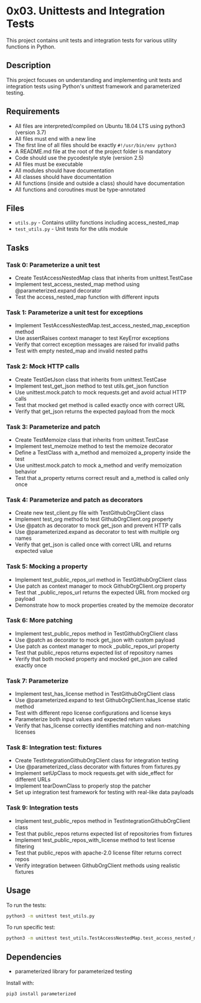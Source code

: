 # 0x03. Unittests and Integration Tests

This project contains unit tests and integration tests for various utility functions in Python.

## Description

This project focuses on understanding and implementing unit tests and integration tests using Python's unittest framework and parameterized testing.

## Requirements

- All files are interpreted/compiled on Ubuntu 18.04 LTS using python3 (version 3.7)
- All files must end with a new line
- The first line of all files should be exactly `#!/usr/bin/env python3`
- A README.md file at the root of the project folder is mandatory
- Code should use the pycodestyle style (version 2.5)
- All files must be executable
- All modules should have documentation
- All classes should have documentation
- All functions (inside and outside a class) should have documentation
- All functions and coroutines must be type-annotated

## Files

- `utils.py` - Contains utility functions including access_nested_map
- `test_utils.py` - Unit tests for the utils module

## Tasks

### Task 0: Parameterize a unit test
- Create TestAccessNestedMap class that inherits from unittest.TestCase
- Implement test_access_nested_map method using @parameterized.expand decorator
- Test the access_nested_map function with different inputs

### Task 1: Parameterize a unit test for exceptions
- Implement TestAccessNestedMap.test_access_nested_map_exception method
- Use assertRaises context manager to test KeyError exceptions
- Verify that correct exception messages are raised for invalid paths
- Test with empty nested_map and invalid nested paths

### Task 2: Mock HTTP calls
- Create TestGetJson class that inherits from unittest.TestCase
- Implement test_get_json method to test utils.get_json function
- Use unittest.mock.patch to mock requests.get and avoid actual HTTP calls
- Test that mocked get method is called exactly once with correct URL
- Verify that get_json returns the expected payload from the mock

### Task 3: Parameterize and patch
- Create TestMemoize class that inherits from unittest.TestCase
- Implement test_memoize method to test the memoize decorator
- Define a TestClass with a_method and memoized a_property inside the test
- Use unittest.mock.patch to mock a_method and verify memoization behavior
- Test that a_property returns correct result and a_method is called only once

### Task 4: Parameterize and patch as decorators
- Create new test_client.py file with TestGithubOrgClient class
- Implement test_org method to test GithubOrgClient.org property
- Use @patch as decorator to mock get_json and prevent HTTP calls
- Use @parameterized.expand as decorator to test with multiple org names
- Verify that get_json is called once with correct URL and returns expected value

### Task 5: Mocking a property
- Implement test_public_repos_url method in TestGithubOrgClient class
- Use patch as context manager to mock GithubOrgClient.org property
- Test that _public_repos_url returns the expected URL from mocked org payload
- Demonstrate how to mock properties created by the memoize decorator

### Task 6: More patching
- Implement test_public_repos method in TestGithubOrgClient class
- Use @patch as decorator to mock get_json with custom payload
- Use patch as context manager to mock _public_repos_url property
- Test that public_repos returns expected list of repository names
- Verify that both mocked property and mocked get_json are called exactly once

### Task 7: Parameterize
- Implement test_has_license method in TestGithubOrgClient class
- Use @parameterized.expand to test GithubOrgClient.has_license static method
- Test with different repo license configurations and license keys
- Parameterize both input values and expected return values
- Verify that has_license correctly identifies matching and non-matching licenses

### Task 8: Integration test: fixtures
- Create TestIntegrationGithubOrgClient class for integration testing
- Use @parameterized_class decorator with fixtures from fixtures.py
- Implement setUpClass to mock requests.get with side_effect for different URLs
- Implement tearDownClass to properly stop the patcher
- Set up integration test framework for testing with real-like data payloads

### Task 9: Integration tests
- Implement test_public_repos method in TestIntegrationGithubOrgClient class
- Test that public_repos returns expected list of repositories from fixtures
- Implement test_public_repos_with_license method to test license filtering
- Test that public_repos with apache-2.0 license filter returns correct repos
- Verify integration between GithubOrgClient methods using realistic fixtures

## Usage

To run the tests:
```bash
python3 -m unittest test_utils.py
```

To run specific test:
```bash
python3 -m unittest test_utils.TestAccessNestedMap.test_access_nested_map
```

## Dependencies

- parameterized library for parameterized testing

Install with:
```bash
pip3 install parameterized
```